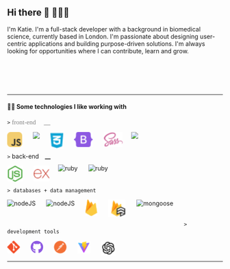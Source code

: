 ## Hi there 👋 👩🏻‍🦰

<!--
**katieloesch/katieloesch** is a ✨ _special_ ✨ repository because its `README.md` (this file) appears on your GitHub profile.

Here are some ideas to get you started:

- 🔭 I’m currently working on ...
- 🌱 I’m currently learning ...
- 👯 I’m looking to collaborate on ...
- 🤔 I’m looking for help with ...
- 💬 Ask me about ...
- 📫 How to reach me: ...
- 😄 Pronouns: ...
- ⚡ Fun fact: ...
-->

<p>I'm Katie. I'm a full-stack developer with a background in biomedical science, currently based in London. I'm passionate about designing user-centric applications and building purpose-driven solutions. I'm always looking for opportunities where I can contribute, learn and grow.</p>
<br>

<br><br>

---

#### 👩‍💻 Some technologies I like working with

`>` <span style="color:grey; font-size: 15px; font-family: georgia">
front-end &emsp;**********************\_\_**********************
</span>

<img align='left' alt='javascript' height='35px' style='padding-right:25px' src='./assets/icons_skills/javascript_color.svg'/>

<img  height='37px' align='left' style='padding-right:25px'  src="https://cdn.jsdelivr.net/gh/devicons/devicon@latest/icons/html5/html5-plain.svg" />

<img height='40px' align='left' style='padding-right:25px'  src="./assets/icons_skills/css_color.svg" />

<img align='left' alt='bootstrap' height='35px' style='padding-right:25px' src='./assets/icons_skills/bootstrap_color.svg'/>

<img align='left' alt='sass' height='35px' style='padding-right:20px' src='./assets/icons_skills/sass_color.svg'/>

<img height='30px' align='left' style='padding-right:25px' src="https://cdn.jsdelivr.net/gh/devicons/devicon@latest/icons/tailwindcss/tailwindcss-original.svg" />

<br><br>

`>` back-end&emsp;**********************\_\_**********************

<p>
<img align='left' alt='nodeJS' height='37px' style='padding-right:25px' src='./assets/icons_skills/nodejs_color.svg'/>

<img align='left' alt='express' height='37px' style='padding-right:20px' src='./assets/icons_skills/express_color.svg'/>

<img align='left' alt='ruby' height='40px' style='padding-right:25px;  margin-top: -3px;' src="https://cdn.jsdelivr.net/gh/devicons/devicon@latest/icons/ruby/ruby-plain-wordmark.svg" />

<img align='left' alt='ruby' height='34px' style='padding-right:25px;  margin-top: -3px;' src="https://cdn.jsdelivr.net/gh/devicons/devicon@latest/icons/rails/rails-plain.svg" />
          
</p>

<br><br>

`> databases + data management`

<img align='left' alt='nodeJS' height='49px' style='padding-right:25px' src="https://cdn.jsdelivr.net/gh/devicons/devicon@latest/icons/mongodb/mongodb-plain-wordmark.svg" />

<img align='left' alt='nodeJS' height='46px' style='padding-right:25px' src="https://cdn.jsdelivr.net/gh/devicons/devicon@latest/icons/postgresql/postgresql-plain-wordmark.svg" />


<img align='left' alt='firebase' height='38px' style='padding-right:25px' src='./assets/icons_skills/firebase_color.svg'/>

<img align='left' alt='firestore' height='41px' style='padding-right:25px' src='./assets/icons_skills/firestore_color.svg'/>

<img  align='left' alt='mongoose' height='52px' style='padding-right:25px' src="https://cdn.jsdelivr.net/gh/devicons/devicon@latest/icons/mongoose/mongoose-original-wordmark.svg" />

<br><br>

`> development tools`

<img align='left' alt='git' height='30px' style='padding-right:25px' src='./assets/icons_skills/git_color.svg'/>

<img align='left' alt='github' height='30px' style='padding-right:25px' src='./assets/icons_skills/github_color.svg'/>

<img align='left' alt='postman' height='30px' style='padding-right:25px' src='./assets/icons_skills/postman_color.svg'/>

<img align='left' alt='vite' height='30px' style='padding-right:25px' src='./assets/icons_skills/vite_color.svg'/>

<img align='left' alt='openai' height='35px' style='padding-right:25px' src='./assets/icons_skills/openai_color.svg'/>

<br><br>

---
